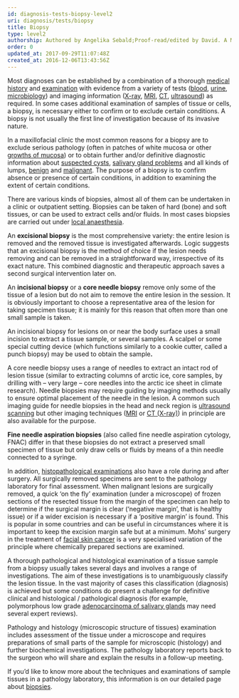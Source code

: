 ```yaml
---
id: diagnosis-tests-biopsy-level2
uri: diagnosis/tests/biopsy
title: Biopsy
type: level2
authorship: Authored by Angelika Sebald;Proof-read/edited by David. A Mitchell
order: 0
updated_at: 2017-09-29T11:07:48Z
created_at: 2016-12-06T13:43:56Z
---
```


<p>Most diagnoses can be established by a combination of a thorough
    <a href="/diagnosis/tests/medical-history">medical history</a>    and <a href="/diagnosis/tests/examination">examination</a>    with evidence from a variety of tests (<a href="/diagnosis/tests/blood-tests">blood</a>,
    <a href="/diagnosis/tests/urine-tests">urine</a>, <a href="/diagnosis/tests/microbiology">microbiology</a>)
    and imaging information (<a href="/diagnosis/tests/x-ray">X-ray</a>,
    <a href="/diagnosis/tests/mri">MRI</a>, <a href="/diagnosis/tests/ct-scans">CT</a>,
    <a href="/diagnosis/tests/ultrasound">ultrasound</a>) as
    required. In some cases additional examination of samples
    of tissue or cells, a biopsy, is necessary either to confirm
    or to exclude certain conditions. A biopsy is not usually
    the first line of investigation because of its invasive nature.</p>
<p>In a maxillofacial clinic the most common reasons for a biopsy
    are to exclude serious pathology (often in patches of white
    mucosa or other <a href="/diagnosis/a-z/dysplasia">growths of mucosa</a>)
    or to obtain further and/or definitive diagnostic information
    about <a href="/diagnosis/a-z/cyst">suspected cysts</a>,
    <a href="/diagnosis/a-z/salivary-gland-problems">salivary gland problems</a>    and all kinds of lumps, <a href="/diagnosis/a-z/benign-lump">benign</a>    and <a href="/diagnosis/a-z/cancer">malignant</a>. The purpose
    of a biopsy is to confirm absence or presence of certain
    conditions, in addition to examining the extent of certain
    conditions.</p>
<p>There are various kinds of biopsies, almost all of them can be
    undertaken in a clinic or outpatient setting. Biopsies can
    be taken of hard (bone) and soft tissues, or can be used
    to extract cells and/or fluids. In most cases biopsies are
    carried out under <a href="/treatment/surgery/anaesthesia">local anaesthesia</a>.</p>
<p>An <strong>excisional biopsy</strong> is the most comprehensive
    variety: the entire lesion is removed and the removed tissue
    is investigated afterwards. Logic suggests that an excisional
    biopsy is the method of choice if the lesion needs removing
    and can be removed in a straightforward way, irrespective
    of its exact nature. This combined diagnostic and therapeutic
    approach saves a second surgical intervention later on.</p>
<p>An <strong>incisional biopsy</strong> or a <strong>core needle biopsy</strong>    remove only some of the tissue of a lesion but do not aim
    to remove the entire lesion in the session. It is obviously
    important to choose a representative area of the lesion for
    taking specimen tissue; it is mainly for this reason that
    often more than one small sample is taken.</p>
<p>An incisional biopsy for lesions on or near the body surface
    uses a small incision to extract a tissue sample, or several
    samples. A scalpel or some special cutting device (which
    functions similarly to a cookie cutter, called a punch biopsy)
    may be used to obtain the sample<strong>.</strong></p>
<p>A core needle biopsy uses a range of needles to extract an intact
    rod of lesion tissue (similar to extracting columns of arctic
    ice, core samples, by drilling with – very large – core needles
    into the arctic ice sheet in climate research). Needle biopsies
    may require guiding by imaging methods usually to ensure
    optimal placement of the needle in the lesion. A common such
    imaging guide for needle biopsies in the head and neck region
    is <a href="/diagnosis/tests/ultrasound">ultrasound scanning</a>    but other imaging techniques (<a href="/diagnosis/tests/mri">MRI</a>    or <a href="/diagnosis/tests/ct-scans">CT (X-ray)</a>) in
    principle are also available for the purpose.</p>
<p><strong>Fine needle aspiration biopsies</strong> (also called
    fine needle aspiration cytology, FNAC) differ in that these
    biopsies do not extract a preserved small specimen of tissue
    but only draw cells or fluids by means of a thin needle connected
    to a syringe.</p>
<p>In addition, <a href="/diagnosis/tests/biopsy/detailed">histopathological examinations</a>    also have a role during and after surgery. All surgically
    removed specimens are sent to the pathology laboratory for
    final assessment. When malignant lesions are surgically removed,
    a quick ‘on the fly’ examination (under a microscope) of
    frozen sections of the resected tissue from the margin of
    the specimen can help to determine if the surgical margin
    is clear (‘negative margin’, that is healthy issue) or if
    a wider excision is necessary if a ‘positive margin’ is found.
    This is popular in some countries and can be useful in circumstances
    where it is important to keep the excision margin safe but
    at a minimum. Mohs’ surgery in the treatment of <a href="/treatment/surgery/cancer/facial-skin-cancer">facial skin cancer</a>    is a very specialised variation of the principle where chemically
    prepared sections are examined.   </p>
<p>A thorough pathological and histological examination of a tissue
    sample from a biopsy usually takes several days and involves
    a range of investigations. The aim of these investigations
    is to unambiguously classify the lesion tissue. In the vast
    majority of cases this classification (diagnosis) is achieved
    but some conditions do present a challenge for definitive
    clinical and histological / pathological diagnosis (for example,
    polymorphous low grade <a href="/diagnosis/a-z/cancer/salivary-gland">adenocarcinoma of salivary glands</a>    may need several expert reviews).</p>
<p>Pathology and histology (microscopic structure of tissues) examination
    includes assessment of the tissue under a microscope and
    requires preparations of small parts of the sample for microscopic
    (histology) and further biochemical investigations. The pathology
    laboratory reports back to the surgeon who will share and
    explain the results in a follow-up meeting.</p>
<aside>
    <p>If you’d like to know more about the techniques and examinations
        of sample tissues in a pathology laboratory, this information
        is on our detailed page about <a href="/diagnosis/tests/biopsy/detailed">biopsies</a>.</p>
</aside>
